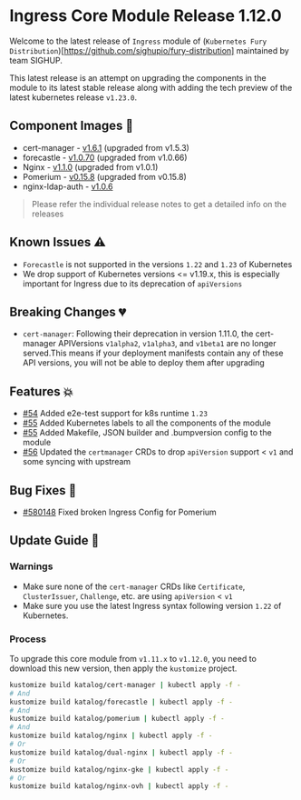 # Ingress Core Module Release 1.12.0

Welcome to the latest release of `Ingress` module of (`Kubernetes Fury
Distribution`)[https://github.com/sighupio/fury-distribution] maintained by team
SIGHUP.

This latest release is an attempt on upgrading the components in the module to
its latest stable release along with adding the tech preview of the latest
kubernetes release `v1.23.0`.

## Component Images 🚢

* cert-manager - [v1.6.1](https://github.com/jetstack/cert-manager/releases/tag/v1.6.1) (upgraded from v1.5.3)
* forecastle - [v1.0.70](https://github.com/stakater/Forecastle/releases/tag/v1.0.70) (upgraded from v1.0.66)
* Nginx - [v1.1.0](https://github.com/kubernetes/ingress-nginx/releases/tag/controller-v1.1.0) (upgraded from v1.0.1)
* Pomerium - [v0.15.8](https://github.com/pomerium/pomerium/releases/tag/v0.15.8) (upgraded from v0.15.8)
* nginx-ldap-auth - [v1.0.6](https://github.com/tiagoapimenta/nginx-ldap-auth/tags)

> Please refer the individual release notes to get a detailed info on the
> releases

## Known Issues ⚠️

- `Forecastle` is not supported in the versions `1.22` and `1.23` of Kubernetes
- We drop support of Kubernetes versions <= v1.19.x, this is especially
  important for Ingress due to its deprecation of `apiVersions`

## Breaking Changes 💔

- `cert-manager`:  Following their deprecation in version 1.11.0, the cert-manager APIVersions `v1alpha2`, `v1alpha3`, and `v1beta1` are no longer served.This means if your deployment manifests contain any of these API versions, you will not be able to deploy them after upgrading

## Features 💥

- [#54](https://github.com/sighupio/fury-kubernetes-ingress/pull/54) Added e2e-test support for k8s runtime `1.23`
- [#55](https://github.com/sighupio/fury-kubernetes-ingress/pull/55) Added Kubernetes labels to all the components of the module
- [#55](https://github.com/sighupio/fury-kubernetes-ingress/pull/55) Added Makefile, JSON builder and .bumpversion config to the module
- [#56](https://github.com/sighupio/fury-kubernetes-ingress/pull/56) Updated the
  `certmanager` CRDs to drop `apiVersion` support < `v1` and some syncing with upstream

## Bug Fixes 🐞

- [#580148](https://github.com/sighupio/fury-kubernetes-ingress/commit/580148d789ccb01b455196985f5b455a42f0f07f) Fixed broken Ingress Config for Pomerium

## Update Guide 🦮

### Warnings

- Make sure none of the `cert-manager` CRDs like `Certificate`, `ClusterIssuer`,
  `Challenge`, etc. are using `apiVersion` < `v1`
- Make sure you use the latest Ingress syntax following version `1.22` of Kubernetes.

### Process

To upgrade this core module from `v1.11.x` to `v1.12.0`, you need to download this new version, then apply the `kustomize` project.

```bash
kustomize build katalog/cert-manager | kubectl apply -f -
# And
kustomize build katalog/forecastle | kubectl apply -f -
# And
kustomize build katalog/pomerium | kubectl apply -f -
# And
kustomize build katalog/nginx | kubectl apply -f -
# Or
kustomize build katalog/dual-nginx | kubectl apply -f -
# Or
kustomize build katalog/nginx-gke | kubectl apply -f -
# Or
kustomize build katalog/nginx-ovh | kubectl apply -f -
```
